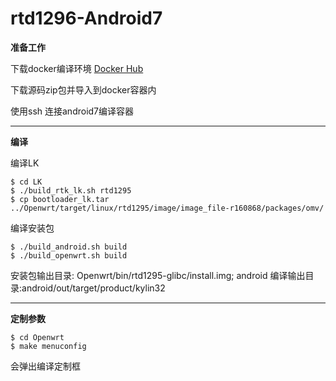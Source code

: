 # rtd1296-Android7
**准备工作**

  下载docker编译环境 [Docker Hub](https://hub.docker.com/repository/docker/3298837796/android7)

  下载源码zip包并导入到docker容器内

  使用ssh 连接android7编译容器
  
---------
**编译**

编译LK

    $ cd LK
    $ ./build_rtk_lk.sh rtd1295
    $ cp bootloader_lk.tar ../Openwrt/target/linux/rtd1295/image/image_file-r160868/packages/omv/

编译安装包

    $ ./build_android.sh build
    $ ./build_openwrt.sh build

安装包输出目录: Openwrt/bin/rtd1295-glibc/install.img; android 编译输出目录:android/out/target/product/kylin32

---------

**定制参数**

    $ cd Openwrt
    $ make menuconfig

会弹出编译定制框
